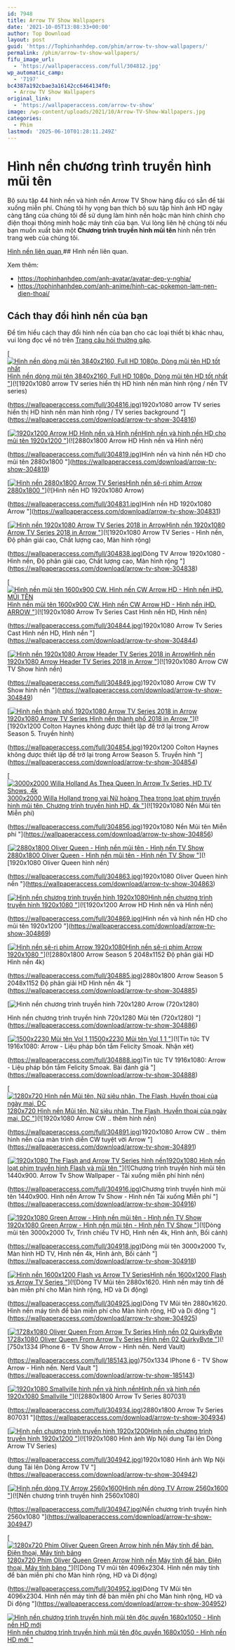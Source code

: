 ```yaml
---
id: 7948
title: Arrow TV Show Wallpapers
date: '2021-10-05T13:08:33+00:00'
author: Top Download
layout: post
guid: 'https://Tophinhanhdep.com/phim/arrow-tv-show-wallpapers/'
permalink: /phim/arrow-tv-show-wallpapers/
fifu_image_url:
  - 'https://wallpaperaccess.com/full/304812.jpg'
wp_automatic_camp:
  - '7197'
bc4387a192cbae3a16142cc6464134f0:
  - Arrow TV Show Wallpapers
original_link:
  - 'https://wallpaperaccess.com/arrow-tv-show'
image: /wp-content/uploads/2021/10/Arrow-TV-Show-Wallpapers.jpg
categories:
  - Phim
lastmod: '2025-06-10T01:28:11.249Z'
---
```

# Hình nền chương trình truyền hình mũi tên

Bộ sưu tập 44 hình nền và hình nền Arrow TV Show hàng đầu có sẵn để tải xuống miễn phí. Chúng tôi hy vọng bạn thích bộ sưu tập hình ảnh HD ngày càng tăng của chúng tôi để sử dụng làm hình nền hoặc màn hình chính cho điện thoại thông minh hoặc máy tính của bạn. Vui lòng liên hệ chúng tôi nếu bạn muốn xuất bản một **Chương trình truyền hình mũi tên** hình nền trên trang web của chúng tôi.

[Hình nền liên quan ](#related) ## Hình nền liên quan.

   
 Xem thêm:

   
- <https://tophinhanhdep.com/anh-avatar/avatar-dep-y-nghia/>
- <https://tophinhanhdep.com/anh-anime/hinh-cac-pokemon-lam-nen-dien-thoai/>

## Cách thay đổi hình nền của bạn

Để tìm hiểu cách thay đổi hình nền của bạn cho các loại thiết bị khác nhau, vui lòng đọc về nó trên [Trang câu hỏi thường gặp](https://tophinhanhdep.com/faq/).

  
[[![Hình nền dòng mũi tên 3840x2160, Full HD 1080p, Dòng mũi tên HD tốt nhất](https://wallpaperaccess.com/full/304812.jpg)Hình nền dòng mũi tên 3840x2160, Full HD 1080p, Dòng mũi tên HD tốt nhất "](https://wallpaperaccess.com/download/arrow-tv-show-304812)](![1920x1080 arrow TV series hiển thị HD hình nền màn hình rộng / nền TV series)

(https://wallpaperaccess.com/full/304816.jpg)1920x1080 arrow TV series hiển thị HD hình nền màn hình rộng / TV series background "](https://wallpaperaccess.com/download/arrow-tv-show-304816)

[[![1920x1200 Arrow HD Hình nền và Hình nền](https://wallpaperaccess.com/full/304818.jpg)Hình nền và hình nền HD cho mũi tên 1920x1200 "](https://wallpaperaccess.com/download/arrow-tv-show-304818)](![2880x1800 Arrow HD Hình nền và Hình nền)

(https://wallpaperaccess.com/full/304819.jpg)Hình nền và hình nền HD cho mũi tên 2880x1800 "](https://wallpaperaccess.com/download/arrow-tv-show-304819)

[[![Hình nền 2880x1800 Arrow TV Series](https://wallpaperaccess.com/full/304820.jpg)Hình nền sê-ri phim Arrow 2880x1800 "](https://wallpaperaccess.com/download/arrow-tv-show-304820)](![Hình nền HD 1920x1080 Arrow)

(https://wallpaperaccess.com/full/304831.jpg)Hình nền HD 1920x1080 Arrow "](https://wallpaperaccess.com/download/arrow-tv-show-304831)

[[![Hình nền 1920x1080 Arrow TV Series 2018 in Arrow](https://wallpaperaccess.com/full/304834.jpg)Hình nền 1920x1080 Arrow TV Series 2018 in Arrow "](https://wallpaperaccess.com/download/arrow-tv-show-304834)](![1920x1080 Arrow TV Series - Hình nền, Độ phân giải cao, Chất lượng cao, Màn hình rộng)

(https://wallpaperaccess.com/full/304838.jpg)Dòng TV Arrow 1920x1080 - Hình nền, Độ phân giải cao, Chất lượng cao, Màn hình rộng "](https://wallpaperaccess.com/download/arrow-tv-show-304838)

[[![Hình nền mũi tên 1600x900 CW.  Hình nền CW Arrow HD - Hình nền iHD.  MŨI TÊN](https://wallpaperaccess.com/full/304843.jpg)Hình nền mũi tên 1600x900 CW. Hình nền CW Arrow HD - Hình nền iHD. ARROW "](https://wallpaperaccess.com/download/arrow-tv-show-304843)](![1920x1080 Arrow Tv Series Cast Hình nền HD, Hình nền)

(https://wallpaperaccess.com/full/304844.jpg)1920x1080 Arrow Tv Series Cast Hình nền HD, Hình nền "](https://wallpaperaccess.com/download/arrow-tv-show-304844)

[[![Hình nền 1920x1080 Arrow Header TV Series 2018 in Arrow](https://wallpaperaccess.com/full/304847.jpg)Hình nền 1920x1080 Arrow Header TV Series 2018 in Arrow "](https://wallpaperaccess.com/download/arrow-tv-show-304847)](![1920x1080 Arrow CW TV Show hình nền)

(https://wallpaperaccess.com/full/304849.jpg)1920x1080 Arrow CW TV Show hình nền "](https://wallpaperaccess.com/download/arrow-tv-show-304849)

[[![Hình nền thành phố 1920x1080 Arrow TV Series 2018 in Arrow](https://wallpaperaccess.com/full/304850.jpg)1920x1080 Arrow TV Series Hình nền thành phố 2018 in Arrow "](https://wallpaperaccess.com/download/arrow-tv-show-304850)](![1920x1200 Colton Haynes không được thiết lập để trở lại trong Arrow Season 5. Truyền hình)

(https://wallpaperaccess.com/full/304854.jpg)1920x1200 Colton Haynes không được thiết lập để trở lại trong Arrow Season 5. Truyền hình "](https://wallpaperaccess.com/download/arrow-tv-show-304854)

[ [![3000x2000 Willa Holland As Thea Queen In Arrow Tv Series, HD TV Shows, 4k](https://wallpaperaccess.com/full/304855.jpg)3000x2000 Willa Holland trong vai Nữ hoàng Thea trong loạt phim truyền hình mũi tên, Chương trình truyền hình HD, 4k "](https://wallpaperaccess.com/download/arrow-tv-show-304855)](![1920x1080 Nền Mũi tên Miễn phí)

(https://wallpaperaccess.com/full/304856.jpg)1920x1080 Nền Mũi tên Miễn phí "](https://wallpaperaccess.com/download/arrow-tv-show-304856)

[[![2880x1800 Oliver Queen - Hình nền mũi tên - Hình nền TV Show](https://wallpaperaccess.com/full/304860.jpg)2880x1800 Oliver Queen - Hình nền mũi tên - Hình nền TV Show "](https://wallpaperaccess.com/download/arrow-tv-show-304860)](![1920x1080 Oliver Queen hình nền)

(https://wallpaperaccess.com/full/304863.jpg)1920x1080 Oliver Queen hình nền "](https://wallpaperaccess.com/download/arrow-tv-show-304863)

[[![Hình nền chương trình truyền hình 1920x1080](https://wallpaperaccess.com/full/304865.jpg)Hình nền chương trình truyền hình 1920x1080 "](https://wallpaperaccess.com/download/arrow-tv-show-304865)](![1920x1200 Arrow HD Hình nền và Hình nền)

(https://wallpaperaccess.com/full/304869.jpg)Hình nền và hình nền HD cho mũi tên 1920x1200 "](https://wallpaperaccess.com/download/arrow-tv-show-304869)

[[![Hình nền sê-ri phim Arrow 1920x1080](https://wallpaperaccess.com/full/304870.jpg)Hình nền sê-ri phim Arrow 1920x1080 "](https://wallpaperaccess.com/download/arrow-tv-show-304870)](![2880x1800 Arrow Season 5 2048x1152 Độ phân giải HD Hình nền 4k)

(https://wallpaperaccess.com/full/304885.jpg)2880x1800 Arrow Season 5 2048x1152 Độ phân giải HD Hình nền 4k "](https://wallpaperaccess.com/download/arrow-tv-show-304885)

[![Hình nền chương trình truyền hình 720x1280 Arrow (720x1280)](https://wallpaperaccess.com/full/304886.jpg)

Hình nền chương trình truyền hình 720x1280 Mũi tên (720x1280) "](https://wallpaperaccess.com/download/arrow-tv-show-304886)

[[![1500x2230 Mũi tên Vol 1 1](https://wallpaperaccess.com/full/304887.jpg)1500x2230 Mũi tên Vol 1 1 "](https://wallpaperaccess.com/download/arrow-tv-show-304887)](![Tin tức TV 1916x1080: Arrow - Liệu pháp bồn tắm Felicity Smoak.  Nhận xét)

(https://wallpaperaccess.com/full/304888.jpg)Tin tức TV 1916x1080: Arrow - Liệu pháp bồn tắm Felicity Smoak. Bài đánh giá "](https://wallpaperaccess.com/download/arrow-tv-show-304888)

[[![1280x720 Hình nền Mũi tên, Nữ siêu nhân, The Flash, Huyền thoại của ngày mai, DC](https://wallpaperaccess.com/full/304890.jpg)1280x720 Hình nền Mũi tên, Nữ siêu nhân, The Flash, Huyền thoại của ngày mai, DC "](https://wallpaperaccess.com/download/arrow-tv-show-304890)](![1920x1080 Arrow CW .. thêm hình nền)

(https://wallpaperaccess.com/full/304891.jpg)1920x1080 Arrow CW .. thêm hình nền của màn trình diễn CW tuyệt vời Arrow "](https://wallpaperaccess.com/download/arrow-tv-show-304891)

[[![1920x1080 The Flash and Arrow TV Series hình nền](https://wallpaperaccess.com/full/304894.jpg)1920x1080 Hình nền loạt phim truyền hình Flash và mũi tên "](https://wallpaperaccess.com/download/arrow-tv-show-304894)](![Chương trình truyền hình mũi tên 1440x900.  Arrow Tv Show Wallpaper - Tải xuống miễn phí hình nền)

(https://wallpaperaccess.com/full/304916.jpg)Chương trình truyền hình mũi tên 1440x900. Hình nền Arrow Tv Show - Hình nền Tải xuống Miễn phí "](https://wallpaperaccess.com/download/arrow-tv-show-304916)

[[![1920x1080 Green Arrow - Hình nền mũi tên - Hình nền TV Show](https://wallpaperaccess.com/full/304917.jpg)1920x1080 Green Arrow - Hình nền mũi tên - Hình nền TV Show "](https://wallpaperaccess.com/download/arrow-tv-show-304917)](![Dòng mũi tên 3000x2000 Tv, Trình chiếu TV HD, Hình nền 4k, Hình ảnh, Bối cảnh)

(https://wallpaperaccess.com/full/304918.jpg)Dòng mũi tên 3000x2000 Tv, Màn hình HD TV, Hình nền 4k, Hình ảnh, Bối cảnh "](https://wallpaperaccess.com/download/arrow-tv-show-304918)

[[![Hình nền 1600x1200 Flash vs Arrow TV Series](https://wallpaperaccess.com/full/304923.jpg)Hình nền 1600x1200 Flash vs Arrow TV Series "](https://wallpaperaccess.com/download/arrow-tv-show-304923)](![Dòng TV Mũi tên 2880x1620.  Hình nền máy tính để bàn miễn phí cho Màn hình rộng, HD và Di động)

(https://wallpaperaccess.com/full/304925.jpg)Dòng TV Mũi tên 2880x1620. Hình nền máy tính để bàn miễn phí cho Màn hình rộng, HD và Di động "](https://wallpaperaccess.com/download/arrow-tv-show-304925)

[[![1728x1080 Oliver Queen From Arrow Tv Series Hình nền 02 QuirkyByte](https://wallpaperaccess.com/full/304928.jpg)1728x1080 Oliver Queen From Arrow Tv Series Hình nền 02 QuirkyByte "](https://wallpaperaccess.com/download/arrow-tv-show-304928)](![750x1334 IPhone 6 - TV Show Arrow - Hình nền.  Nerd Vault)

(https://wallpaperaccess.com/full/185143.jpg)750x1334 IPhone 6 - TV Show Arrow - Hình nền. Nerd Vault "](https://wallpaperaccess.com/download/arrow-tv-show-185143)

[[![1920x1080 Smallville hình nền và hình nền](https://wallpaperaccess.com/full/304931.jpg)Hình nền và hình nền 1920x1080 Smallville "](https://wallpaperaccess.com/download/arrow-tv-show-304931)](![2880x1800 Arrow Tv Series 807031)

(https://wallpaperaccess.com/full/304934.jpg)2880x1800 Arrow Tv Series 807031 "](https://wallpaperaccess.com/download/arrow-tv-show-304934)

[[![Hình nền chương trình truyền hình 1920x1200](https://wallpaperaccess.com/full/304937.jpg)Hình nền chương trình truyền hình 1920x1200 "](https://wallpaperaccess.com/download/arrow-tv-show-304937)](![1920x1080 Hình ảnh Wp Nội dung Tải lên Dòng Arrow TV Series)

(https://wallpaperaccess.com/full/304942.jpg)1920x1080 Hình ảnh Wp Nội dung Tải lên Dòng Arrow TV "](https://wallpaperaccess.com/download/arrow-tv-show-304942)

[[![Hình nền dòng TV Arrow 2560x1600](https://wallpaperaccess.com/full/304945.jpg)Hình nền dòng TV Arrow 2560x1600 "](https://wallpaperaccess.com/download/arrow-tv-show-304945)](![Nền chương trình truyền hình 2560x1080)

(https://wallpaperaccess.com/full/304947.jpg)Nền chương trình truyền hình 2560x1080 "](https://wallpaperaccess.com/download/arrow-tv-show-304947)

[[![1280x720 Phim Oliver Queen Green Arrow hình nền Máy tính để bàn, Điện thoại, Máy tính bảng](https://wallpaperaccess.com/full/304950.jpg)1280x720 Phim Oliver Queen Green Arrow hình nền Máy tính để bàn, Điện thoại, Máy tính bảng "](https://wallpaperaccess.com/download/arrow-tv-show-304950)](![Dòng TV mũi tên 4096x2304.  Hình nền máy tính để bàn miễn phí cho Màn hình rộng, HD và Di động)

(https://wallpaperaccess.com/full/304952.jpg)Dòng TV Mũi tên 4096x2304. Hình nền máy tính để bàn miễn phí cho Màn hình rộng, HD và Di động "](https://wallpaperaccess.com/download/arrow-tv-show-304952)

[![Hình nền chương trình truyền hình mũi tên độc quyền 1680x1050 - Hình nền HD mới](https://wallpaperaccess.com/full/304955.jpg)Hình nền chương trình truyền hình mũi tên độc quyền 1680x1050 - Hình nền HD mới "](https://wallpaperaccess.com/download/arrow-tv-show-304955)
